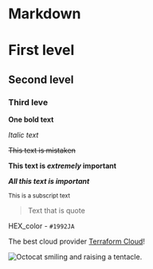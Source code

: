 # Markdown

# First level
## Second level 
### Third leve

**One bold text** 

_Italic text_

~~This text is mistaken~~

**This text is _extremely_ important**

***All this text is important***

<sub>This is a subscript text</sub>

> Text that is quote

HEX_color  - `#1992JA`

The best cloud provider [Terraform Cloud](https://app.terraform.io)!

![Octocat smiling and raising a tentacle.](https://myoctocat.com/assets/images/base-octocat.svg)

